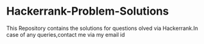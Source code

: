 # Hackerrank-Problem-Solutions
This Repository contains the solutions for questions olved via Hackerrank.In case of any queries,contact me via my email id
